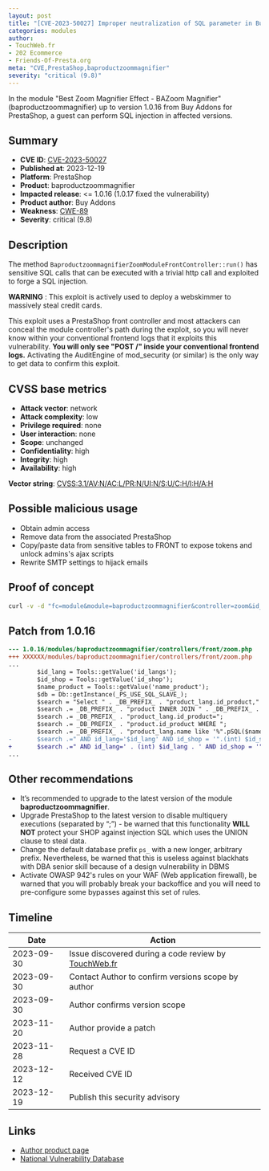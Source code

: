 ```yaml
---
layout: post
title: "[CVE-2023-50027] Improper neutralization of SQL parameter in Buy Addons - Best Zoom Magnifier Effect - BAZoom Magnifier module for PrestaShop"
categories: modules
author:
- TouchWeb.fr
- 202 Ecommerce
- Friends-Of-Presta.org
meta: "CVE,PrestaShop,baproductzoommagnifier"
severity: "critical (9.8)"
---
```


In the module "Best Zoom Magnifier Effect - BAZoom Magnifier" (baproductzoommagnifier) up to version 1.0.16 from Buy Addons for PrestaShop, a guest can perform SQL injection in affected versions.

## Summary

* **CVE ID**: [CVE-2023-50027](https://cve.mitre.org/cgi-bin/cvename.cgi?name=CVE-2023-50027)
* **Published at**: 2023-12-19
* **Platform**: PrestaShop
* **Product**: baproductzoommagnifier
* **Impacted release**: <= 1.0.16 (1.0.17 fixed the vulnerability)
* **Product author**: Buy Addons
* **Weakness**: [CWE-89](https://cwe.mitre.org/data/definitions/89.html)
* **Severity**: critical (9.8)

## Description

The method `BaproductzoommagnifierZoomModuleFrontController::run()` has sensitive SQL calls that can be executed with a trivial http call and exploited to forge a SQL injection.

**WARNING** : This exploit is actively used to deploy a webskimmer to massively steal credit cards.

This exploit uses a PrestaShop front controller and most attackers can conceal the module controller's path during the exploit, so you will never know within your conventional frontend logs that it exploits this vulnerability. **You will only see "POST /" inside your conventional frontend logs.** Activating the AuditEngine of mod_security (or similar) is the only way to get data to confirm this exploit.

## CVSS base metrics

* **Attack vector**: network
* **Attack complexity**: low
* **Privilege required**: none
* **User interaction**: none
* **Scope**: unchanged
* **Confidentiality**: high
* **Integrity**: high
* **Availability**: high

**Vector string**: [CVSS:3.1/AV:N/AC:L/PR:N/UI:N/S:U/C:H/I:H/A:H](https://nvd.nist.gov/vuln-metrics/cvss/v3-calculator?vector=AV:N/AC:L/PR:N/UI:N/S:U/C:H/I:H/A:H)

## Possible malicious usage

* Obtain admin access
* Remove data from the associated PrestaShop
* Copy/paste data from sensitive tables to FRONT to expose tokens and unlock admins's ajax scripts
* Rewrite SMTP settings to hijack emails


## Proof of concept

```bash
curl -v -d "fc=module&module=baproductzoommagnifier&controller=zoom&id_langs=1';select(0x73656C65637420736C656570283432293B)INTO@a;prepare`b`from@a;execute`b`;--" 'https://preprod.X/'
```

## Patch from 1.0.16

```diff
--- 1.0.16/modules/baproductzoommagnifier/controllers/front/zoom.php
+++ XXXXXX/modules/baproductzoommagnifier/controllers/front/zoom.php
...
        $id_lang = Tools::getValue('id_langs');
        $id_shop = Tools::getValue('id_shop');
        $name_product = Tools::getValue('name_product');
        $db = Db::getInstance(_PS_USE_SQL_SLAVE_);
        $search = "Select " . _DB_PREFIX_ . "product_lang.id_product," . _DB_PREFIX_ . "product_lang.name from ";
        $search .= _DB_PREFIX_ . "product INNER JOIN " . _DB_PREFIX_ . "product_lang ON " ;
        $search .= _DB_PREFIX_ . "product_lang.id_product=";
        $search .= _DB_PREFIX_ . "product.id_product WHERE ";
        $search .= _DB_PREFIX_ . "product_lang.name like '%".pSQL($name_product)."%'";
-       $search .=" AND id_lang='$id_lang' AND id_shop = '".(int) $id_shop."'";
+       $search .=" AND id_lang=' . (int) $id_lang . ' AND id_shop = '".(int) $id_shop."'";
...
```

## Other recommendations

* It’s recommended to upgrade to the latest version of the module **baproductzoommagnifier**.
* Upgrade PrestaShop to the latest version to disable multiquery executions (separated by “;”) - be warned that this functionality **WILL NOT** protect your SHOP against injection SQL which uses the UNION clause to steal data.
* Change the default database prefix `ps_` with a new longer, arbitrary prefix. Nevertheless, be warned that this is useless against blackhats with DBA senior skill because of a design vulnerability in DBMS
* Activate OWASP 942's rules on your WAF (Web application firewall), be warned that you will probably break your backoffice and you will need to pre-configure some bypasses against this set of rules.

## Timeline

| Date | Action |
|--|--|
| 2023-09-30 | Issue discovered during a code review by [TouchWeb.fr](https://www.touchweb.fr) |
| 2023-09-30 | Contact Author to confirm versions scope by author |
| 2023-09-30 | Author confirms version scope |
| 2023-11-20 | Author provide a patch |
| 2023-11-28 | Request a CVE ID |
| 2023-12-12 | Received CVE ID |
| 2023-12-19 | Publish this security advisory |

## Links

* [Author product page](https://buy-addons.com/store/prestashop/module/product-page/best-zoom-magnifier-effect-bazoom-magnifier.html)
* [National Vulnerability Database](https://nvd.nist.gov/vuln/detail/CVE-2023-50027)
